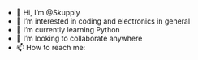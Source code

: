 - 👋 Hi, I’m @Skuppiy
- 👀 I’m interested in coding and electronics in general
- 🌱 I’m currently learning Python
- 💞️ I’m looking to collaborate anywhere
- 📫 How to reach me:
